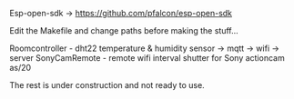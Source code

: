 Esp-open-sdk -> https://github.com/pfalcon/esp-open-sdk

Edit the Makefile and change paths before making the stuff...


Roomcontroller - dht22 temperature & humidity sensor -> mqtt -> wifi -> server
SonyCamRemote - remote wifi interval shutter for Sony actioncam as/20

The rest is under construction and not ready to use.


